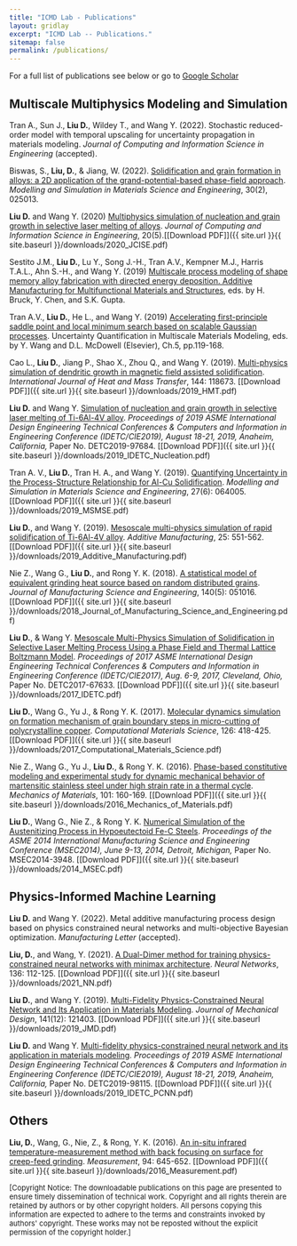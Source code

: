 ```yaml
---
title: "ICMD Lab - Publications"
layout: gridlay
excerpt: "ICMD Lab -- Publications."
sitemap: false
permalink: /publications/
---
```


For a full list of publications see below or go to [Google Scholar](https://scholar.google.com/citations?user=udTKihQAAAAJ&hl=en&oi=ao)

## Multiscale Multiphysics Modeling and Simulation

Tran A., Sun J., **Liu D.**, Wildey T., and Wang Y. (2022). Stochastic reduced-order model with temporal upscaling for uncertainty propagation in materials modeling. *Journal of Computing and Information Science in Engineering* (accepted).

Biswas, S., **Liu, D.**, & Jiang, W. (2022). [Solidification and grain formation in alloys: a 2D application of the grand-potential-based phase-field approach](https://iopscience.iop.org/article/10.1088/1361-651X/ac46dc/meta?casa_token=7oq86sN8aMsAAAAA:TgI1N5T7BtGCVNwnhuXUsyeoo4vjdW8JBmnl00pg-zj1TgxfgDBZsjw3iFrBQPBMCy_Xh46h57g_vQERFtA). *Modelling and Simulation in Materials Science and Engineering*, 30(2), 025013.

**Liu D.** and Wang Y. (2020) [Multiphysics simulation of nucleation and grain growth in selective laser melting of alloys](https://asmedigitalcollection.asme.org/computingengineering/article/doi/10.1115/1.4046543/1075062/Multiphysics-Simulation-of-Nucleation-and-Grain). *Journal of Computing and Information Science in Engineering*, 20(5).[[Download PDF]]({{ site.url }}{{ site.baseurl }}/downloads/2020_JCISE.pdf)

Sestito J.M., **Liu D.**, Lu Y., Song J.-H., Tran A.V., Kempner M.J., Harris T.A.L., Ahn S.-H., and Wang Y. (2019) [Multiscale process modeling of shape memory alloy fabrication with directed energy deposition. Additive Manufacturing for Multifunctional Materials and
Structures](https://www.worldscientific.com/doi/10.1142/9789811222825_0003), eds. by H. Bruck, Y. Chen, and S.K. Gupta. 

Tran A.V., **Liu D.**, He L., and Wang Y. (2019) [Accelerating first-principle saddle point and local minimum search based on scalable Gaussian processes](https://www.sciencedirect.com/science/article/pii/B9780081029411000055). Uncertainty Quantification in Multiscale Materials Modeling, eds. by Y. Wang and D.L. McDowell (Elsevier), Ch.5, pp.119-168.

Cao L., **Liu D.**, Jiang P., Shao X., Zhou Q., and Wang Y. (2019). [Multi-physics simulation of dendritic growth in magnetic field assisted solidification](https://www.sciencedirect.com/science/article/pii/S001793101930225X). *International Journal of Heat and Mass Transfer*, 144: 118673. [[Download PDF]]({{ site.url }}{{ site.baseurl }}/downloads/2019_HMT.pdf)

**Liu D.** and Wang Y. [Simulation of nucleation and grain growth in selective laser melting of Ti-6Al-4V alloy](https://asmedigitalcollection.asme.org/IDETC-CIE/proceedings-abstract/IDETC-CIE2019/59179/V001T02A032/1069720). *Proceedings of 2019 ASME International Design Engineering Technical Conferences & Computers and Information in Engineering Conference (IDETC/CIE2019), August 18-21, 2019, Anaheim, California,* Paper No. DETC2019-97684. [[Download PDF]]({{ site.url }}{{ site.baseurl }}/downloads/2019_IDETC_Nucleation.pdf)

Tran A. V., **Liu D.**, Tran H. A., and Wang Y. (2019). [Quantifying Uncertainty in the Process-Structure Relationship for Al-Cu Solidification](https://iopscience.iop.org/article/10.1088/1361-651X/ab2690/meta). *Modelling and Simulation in Materials Science and Engineering*, 27(6): 064005. [[Download PDF]]({{ site.url }}{{ site.baseurl }}/downloads/2019_MSMSE.pdf)

**Liu D.**, and Wang Y. (2019). [Mesoscale multi-physics simulation of rapid solidification of Ti-6Al-4V alloy](https://www.sciencedirect.com/science/article/pii/S2214860417306139). *Additive Manufacturing*, 25: 551-562. [[Download PDF]]({{ site.url }}{{ site.baseurl }}/downloads/2019_Additive_Manufacturing.pdf)

Nie Z., Wang G., **Liu D.**, and Rong Y. K. (2018). [A statistical model of equivalent grinding heat source based on random distributed grains](https://manufacturingscience.asmedigitalcollection.asme.org/article.aspx?articleid=2666600). *Journal of Manufacturing Science and Engineering*, 140(5): 051016. [[Download PDF]]({{ site.url }}{{ site.baseurl }}/downloads/2018_Journal_of_Manufacturing_Science_and_Engineering.pdf)

**Liu D.**, & Wang Y. [Mesoscale Multi-Physics Simulation of Solidification in Selective Laser Melting Process Using a Phase Field and Thermal Lattice Boltzmann Model](https://proceedings.asmedigitalcollection.asme.org/proceeding.aspx?articleid=2661856). *Proceedings of 2017 ASME
International Design Engineering Technical Conferences & Computers and Information in Engineering Conference (IDETC/CIE2017), Aug. 6-9, 2017, Cleveland, Ohio,* Paper No. DETC2017-67633. [[Download PDF]]({{ site.url }}{{ site.baseurl }}/downloads/2017_IDETC.pdf)

**Liu D.**, Wang G., Yu J., & Rong Y. K. (2017). [Molecular dynamics simulation on formation mechanism of grain boundary steps in micro-cutting of polycrystalline copper](https://www.sciencedirect.com/science/article/pii/S0927025616304931). *Computational Materials Science*, 126: 418-425. [[Download PDF]]({{ site.url }}{{ site.baseurl }}/downloads/2017_Computational_Materials_Science.pdf)

Nie Z., Wang G., Yu J., **Liu D.**, & Rong Y. K. (2016). [Phase-based constitutive modeling and experimental study for dynamic mechanical behavior of martensitic stainless steel under high strain rate in a thermal cycle](https://www.sciencedirect.com/science/article/pii/S0167663616302034). *Mechanics of Materials*, 101: 160-169. [[Download PDF]]({{ site.url }}{{ site.baseurl }}/downloads/2016_Mechanics_of_Materials.pdf)

**Liu D.**, Wang G., Nie Z., & Rong Y. K. [Numerical Simulation of the Austenitizing Process in Hypoeutectoid Fe-C Steels](https://proceedings.asmedigitalcollection.asme.org/proceeding.aspx?articleid=1913923). *Proceedings of the ASME 2014 International Manufacturing Science and Engineering Conference (MSEC2014), June 9-13, 2014, Detroit, Michigan,* Paper No. MSEC2014-3948. [[Download PDF]]({{ site.url }}{{ site.baseurl }}/downloads/2014_MSEC.pdf)

## Physics-Informed Machine Learning
**Liu D.** and Wang Y. (2022). Metal additive manufacturing process design based on physics constrained neural networks and multi-objective Bayesian optimization. *Manufacturing Letter* (accepted).

**Liu, D.**, and Wang, Y. (2021). [A Dual-Dimer method for training physics-constrained neural networks with minimax architecture](https://www.sciencedirect.com/science/article/pii/S0893608020304536?dgcid=coauthor). *Neural Networks*, 136: 112-125. [[Download PDF]]({{ site.url }}{{ site.baseurl }}/downloads/2021_NN.pdf)

**Liu D.**, and Wang Y. (2019). [Multi-Fidelity Physics-Constrained Neural Network and Its Application in Materials Modeling](https://asmedigitalcollection.asme.org/mechanicaldesign/article/141/12/121403/956256/Multi-Fidelity-Physics-Constrained-Neural-Network). *Journal of Mechanical Design*, 141(12): 121403. [[Download PDF]]({{ site.url }}{{ site.baseurl }}/downloads/2019_JMD.pdf)

**Liu D.** and Wang Y. [Multi-fidelity physics-constrained neural network and its application in materials modeling](https://asmedigitalcollection.asme.org/IDETC-CIE/proceedings/IDETC-CIE2019/59186/V02AT03A007/1069739). *Proceedings of 2019 ASME International Design Engineering Technical Conferences & Computers and Information in Engineering Conference (IDETC/CIE2019), August 18-21, 2019, Anaheim, California,* Paper No. DETC2019-98115. [[Download PDF]]({{ site.url }}{{ site.baseurl }}/downloads/2019_IDETC_PCNN.pdf)

## Others
**Liu, D.**, Wang, G., Nie, Z., & Rong, Y. K. (2016). [An in-situ infrared temperature-measurement method with back focusing on surface for creep-feed grinding](https://www.sciencedirect.com/science/article/pii/S0263224116305139). *Measurement*, 94: 645-652. [[Download PDF]]({{ site.url }}{{ site.baseurl }}/downloads/2016_Measurement.pdf)

<font size="2">[Copyright Notice: The downloadable publications on this page are presented to ensure timely dissemination of technical work. Copyright and all rights therein are retained by authors or by other copyright holders. All persons copying this information are expected to adhere to the terms and constraints invoked by authors' copyright. These works may not be reposted without the explicit permission of the copyright holder.]</font>

